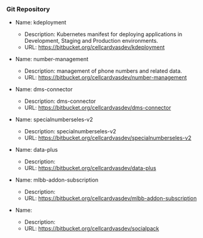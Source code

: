 ### Git Repository
- Name: kdeployment
    - Description: Kubernetes manifest for deploying applications in Development, Staging and Production environments.
    - URL: https://bitbucket.org/cellcardvasdev/kdeployment

- Name: number-management
    - Description: management of phone numbers and related data.
    - URL: https://bitbucket.org/cellcardvasdev/number-management

- Name: dms-connector
    - Description: dms-connector
    - URL: https://bitbucket.org/cellcardvasdev/dms-connector

- Name: specialnumberseles-v2
    - Description: specialnumberseles-v2
    - URL: https://bitbucket.org/cellcardvasdev/specialnumberseles-v2

- Name: data-plus
    - Description: 
    - URL: https://bitbucket.org/cellcardvasdev/data-plus

- Name: mlbb-addon-subscription
    - Description: 
    - URL: https://bitbucket.org/cellcardvasdev/mlbb-addon-subscription

- Name: 
    - Description: 
    - URL: https://bitbucket.org/cellcardvasdev/socialpack